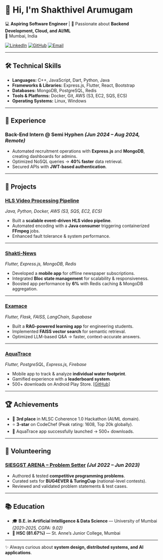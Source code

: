 # 👋 Hi, I'm Shakthivel Arumugam  

💻 **Aspiring Software Engineer** | 🚀 Passionate about **Backend Development, Cloud, and AI/ML**  
📍 Mumbai, India  

[![LinkedIn](https://img.shields.io/badge/LinkedIn-blue?logo=linkedin&logoColor=white)](https://www.linkedin.com/in/shakthivel2802/) 
[![GitHub](https://img.shields.io/badge/GitHub-black?logo=github&logoColor=white)](https://github.com/SHAKTHI-VEL) 
[![Email](https://img.shields.io/badge/Email-red?logo=gmail&logoColor=white)](mailto:shakthivel28203@gmail.com)  

---

## 🛠 Technical Skills  

- **Languages:** C++, JavaScript, Dart, Python, Java  
- **Frameworks & Libraries:** Express.js, Flutter, React, Bootstrap  
- **Databases:** MongoDB, PostgreSQL, Redis  
- **Tools & Platforms:** Docker, Git, AWS (S3, EC2, SQS, ECS)  
- **Operating Systems:** Linux, Windows  

---

## 💼 Experience  

### **Back-End Intern @ Semi Hyphen** *(Jun 2024 – Aug 2024, Remote)*  
- Automated recruitment operations with **Express.js** and **MongoDB**, creating dashboards for admins.  
- Optimized NoSQL queries → **40% faster** data retrieval.  
- Secured APIs with **JWT-based authentication**.  

---

## 🚀 Projects  

### [HLS Video Processing Pipeline](https://github.com/SHAKTHI-VEL/HLS-Video-Processing-Pipeline)  
*Java, Python, Docker, AWS (S3, SQS, EC2, ECS)*  
- Built a **scalable event-driven HLS video pipeline**.  
- Automated encoding with a **Java consumer** triggering containerized **FFmpeg** jobs.  
- Enhanced fault tolerance & system performance.  

---

### [Shakti-News](https://github.com/SHAKTHI-VEL/SHAKTHI_NEWS)  
*Flutter, Express.js, MongoDB, Redis*  
- Developed a **mobile app** for offline newspaper subscriptions.  
- Integrated **Bloc state management** for scalability & responsiveness.  
- Boosted app performance by **6%** with Redis caching & MongoDB aggregation.  

---

### [Examace](https://github.com/SHAKTHI-VEL/Examace)  
*Flutter, Flask, FAISS, LangChain, Supabase*  
- Built a **RAG-powered learning app** for engineering students.  
- Implemented **FAISS vector search** for semantic retrieval.  
- Optimized LLM-based Q&A → faster, context-accurate answers.  

---

### [AquaTrace](https://play.google.com/store/apps/details?id=com.sidesshmore.aquatrace)  
*Flutter, PostgreSQL, Express.js, Firebase*  
- Mobile app to track & analyze **individual water footprint**.  
- Gamified experience with a **leaderboard system**.  
- 500+ downloads on Android Play Store. [[GitHub](https://github.com/sidesshmore/AquaTrace/commits/main?author=SHAKTHI-VEL)]  

---

## 🏆 Achievements  

- 🥉 **3rd place** in MLSC Coherence 1.0 Hackathon (AI/ML domain).  
- ⭐ **3-star** on CodeChef (Peak rating: 1608, Top 20k globally).  
- 📱 AquaTrace app successfully launched → 500+ downloads.  

---

## 🤝 Volunteering  

### [SIESGST ARENA – Problem Setter](https://drive.google.com/file/d/1llRwWYbp8iKX9VcPaBz9uK5yXbE14Uzq/view) *(Jul 2022 – Jun 2023)*  
- Authored & tested **competitive programming problems**.  
- Curated sets for **BUG4EVER & TuringCup** (national-level contests).  
- Reviewed and validated problem statements & test cases.  

---

## 📚 Education  

- 🎓 **B.E. in Artificial Intelligence & Data Science** — University of Mumbai *(2021–2025, CGPA: 9.02)*  
- 📖 **HSC (81.67%)** — St. Anne’s Junior College, Mumbai  

---

✨ Always curious about **system design, distributed systems, and AI applications**.  
